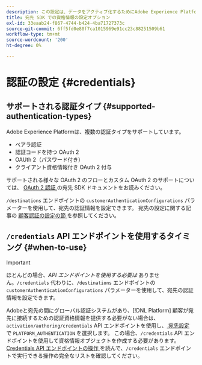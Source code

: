 ```yaml
---
description: この設定は、データをアクティブ化するためにAdobe Experience Platformユーザーが宛先エンドポイントに対して認証する方法を決定します。
title: 宛先 SDK での資格情報の設定オプション
exl-id: 33eaab24-f867-4744-b424-4ba71727373c
source-git-commit: 6ff5fd0e80f7ca1015969e91cc23c88251509b61
workflow-type: tm+mt
source-wordcount: '200'
ht-degree: 0%

---
```


# 認証の設定 {#credentials}

## サポートされる認証タイプ {#supported-authentication-types}

Adobe Experience Platformは、複数の認証タイプをサポートしています。

* ベアラ認証
* 認証コードを持つ OAuth 2
* OAUth 2（パスワード付き）
* クライアント資格情報付き OAuth 2 付与

サポートされる様々な OAuth 2 のフローとカスタム OAuth 2 のサポートについては、 [OAuth 2 認証 ](./oauth2-authentication.md) の宛先 SDK ドキュメントをお読みください。

`/destinations` エンドポイントの `customerAuthenticationConfigurations` パラメーターを使用して、宛先の認証情報を設定できます。 宛先の設定に関する記事の [ 顧客認証の設定の節 ](./destination-configuration.md#customer-authentication-configurations) を参照してください。

## `/credentials` API エンドポイントを使用するタイミング {#when-to-use}

>[!IMPORTANT]
>
>ほとんどの場合、*API エンドポイントを使用する必要は* ありません。`/credentials` 代わりに、`/destinations` エンドポイントの `customerAuthenticationConfigurations` パラメーターを使用して、宛先の認証情報を設定できます。

Adobeと宛先の間にグローバル認証システムがあり、[!DNL Platform] 顧客が宛先に接続するための認証資格情報を提供する必要がない場合は、`activation/authoring/credentials` API エンドポイントを使用し、[ 宛先設定 ](./destination-configuration.md#destination-delivery) で `PLATFORM_AUTHENTICATION` を選択します。 この場合、`/credentials` API エンドポイントを使用して資格情報オブジェクトを作成する必要があります。 [Credentials API エンドポイントの操作 ](./credentials-configuration-api.md) を読んで、`/credentials` エンドポイントで実行できる操作の完全なリストを確認してください。

